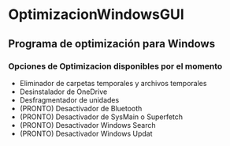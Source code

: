 # OptimizacionWindowsGUI
<h2>Programa de optimización para Windows</h2>

<h3>Opciones de Optimizacion disponibles por el momento</h3>
<ul>
  <li>Eliminador de carpetas temporales y archivos temporales</li>
  <li>Desinstalador de OneDrive</li>
  <li>Desfragmentador de unidades</li>
  <li>(PRONTO) Desactivador de Bluetooth </li>
  <li>(PRONTO) Desactivador de SysMain o Superfetch</li>
  <li>(PRONTO) Desactivador Windows Search </li>
  <li>(PRONTO) Desactivador Windows Updat </li>
</ul>
